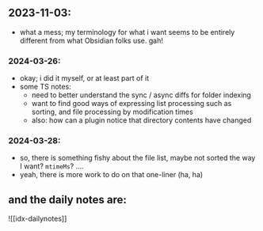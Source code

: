 ## 2023-11-03:  
- what a mess; my terminology for what i want seems to be entirely different from what Obsidian folks use. gah!  


### 2024-03-26:
 - okay; i did it myself, or at least part of it  
 - some TS notes:
	 - need to better understand the sync / async diffs for folder indexing
	 - want to find good ways of expressing list processing such as sorting, and file processing by modification times
	 - also: how can a plugin notice that directory contents have changed

### 2024-03-28:  
- so, there is something fishy about the file list, maybe not sorted the way I want? `mtimeMs`? ....  
- yeah, there is more work to do on that one-liner (ha, ha)  

## and the daily notes are:   

![[idx-dailynotes]]  





